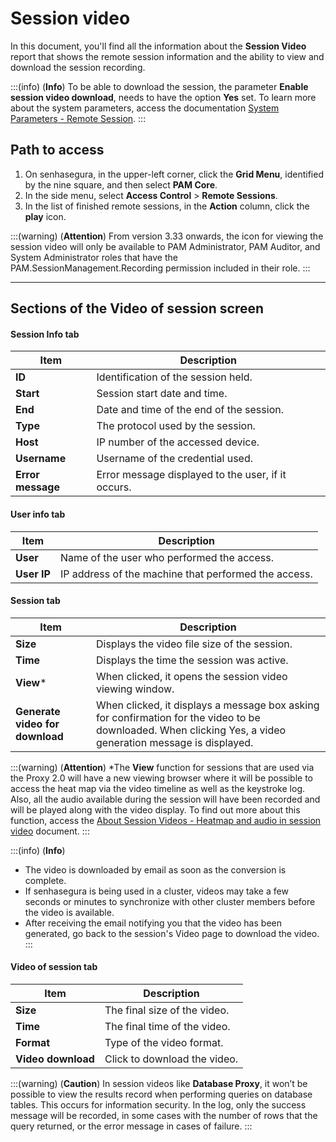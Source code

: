 # Session video

In this document, you'll find all the information about the **Session Video** report that shows the remote session information and the ability to view and download the session recording.

:::(info) (**Info**)
To be able to download the session, the parameter **Enable session video download**, needs to have the option **Yes** set. To learn more about the system parameters, access the documentation [System Parameters - Remote Session](/v3-33/docs/pam-session-proxy-settings).
:::

## Path to access

1. On senhasegura, in the upper-left corner, click the **Grid Menu**, identified by the nine square, and then select **PAM Core**.
2. In the side menu, select **Access Control** > **Remote Sessions**.
3. In the list of finished remote sessions, in the **Action** column, click the **play** icon.

:::(warning) (**Attention**)
From version 3.33 onwards, the icon for viewing the session video will only be available to PAM Administrator, PAM Auditor, and System Administrator roles that have the PAM.SessionManagement.Recording permission included in their role.
:::

---
## Sections of the Video of session screen

#### Session Info tab

| **Item** | **Description** |
|---|---|
| **ID** | Identification of the session held. |
| **Start** | Session start date and time. |
| **End** | Date and time of the end of the session. |
| **Type** | The protocol used by the session. |
| **Host** | IP number of the accessed device. |
| **Username** | Username of the credential used. |
| **Error message** | Error message displayed to the user, if it occurs. |

#### User info tab
| **Item** | **Description** |
|---|---|
| **User** | Name of the user who performed the access. |
| **User IP** | IP address of the machine that performed the access. | 

#### Session tab
| **Item** | **Description** |
|---|---|
| **Size** | Displays the video file size of the session. |
| **Time** | Displays the time the session was active. |
| **View*** | When clicked, it opens the session video viewing window. |
| **Generate video for download** | When clicked, it displays a message box asking for confirmation for the video to be downloaded. When clicking Yes, a video generation message is displayed. |

:::(warning) (**Attention**)
*The **View** function for sessions that are used via the Proxy 2.0 will have a new viewing browser where it will be possible to access the heat map via the video timeline as well as the keystroke log. Also, all the audio available during the session will have been recorded and will be played along with the video display. To find out more about this function, access the [About Session Videos - Heatmap and audio in session video](/v3-33/docs/pam-session-about-session-video#heatmap-and-audio-in-the-session-video) document.
:::

:::(info) (**Info**)
* The video is downloaded by email as soon as the conversion is complete.
* If senhasegura is being used in a cluster, videos may take a few seconds or minutes to synchronize with other cluster members before the video is available.
* After receiving the email notifying you that the video has been generated, go back to the session's Video page to download the video.
:::

#### Video of session tab
| **Item** | **Description** |
|---|---|
| **Size** | The final size of the video. |
| **Time** | The final time of the video. |
| **Format** | Type of the video format. |
| **Video download** | Click to download the video. | 

:::(warning) (**Caution**)
In session videos like **Database Proxy**, it won’t be possible to view the results record when performing queries on database tables. This occurs for information security. In the log, only the success message will be recorded, in some cases with the number of rows that the query returned, or the error message in cases of failure.
:::

